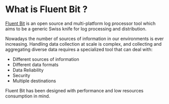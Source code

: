 # What is Fluent Bit ?

​[Fluent Bit](http://fluentbit.io/) is an open source and multi-platform log processor tool which aims to be a generic Swiss knife for log processing  and distribution.

Nowadays the number of sources of information in our environments is ever increasing. Handling data collection at scale is complex, and collecting and aggregating diverse data requires a specialized tool that can deal with:

* Different sources of information
* Different data formats
* Data Reliability
* Security
* Multiple destinations

Fluent Bit has been designed with performance and low resources consumption in mind. 



